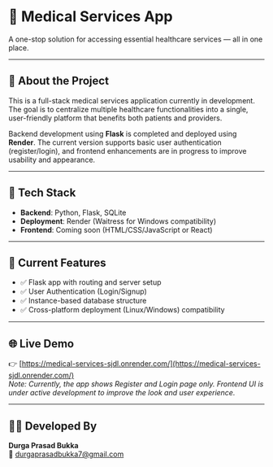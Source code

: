 # 🏥 Medical Services App

A one-stop solution for accessing essential healthcare services — all in one place.

---

## 📌 About the Project

This is a full-stack medical services application currently in development. The goal is to centralize multiple healthcare functionalities into a single, user-friendly platform that benefits both patients and providers.

Backend development using **Flask** is completed and deployed using **Render**. The current version supports basic user authentication (register/login), and frontend enhancements are in progress to improve usability and appearance.

---

## 🧰 Tech Stack

- **Backend**: Python, Flask, SQLite
- **Deployment**: Render (Waitress for Windows compatibility)
- **Frontend**: Coming soon (HTML/CSS/JavaScript or React)

---

## 🚀 Current Features

- ✅ Flask app with routing and server setup  
- ✅ User Authentication (Login/Signup)    
- ✅ Instance-based database structure  
- ✅ Cross-platform deployment (Linux/Windows) compatibility  

---

## 🌐 Live Demo

👉 [https://medical-services-sjdl.onrender.com/](https://medical-services-sjdl.onrender.com/)  
*Note: Currently, the app shows Register and Login page only. Frontend UI is under active development to improve the look and user experience.*

---

## 👨‍💻 Developed By

**Durga Prasad Bukka**  
📧 durgaprasadbukka7@gmail.com

